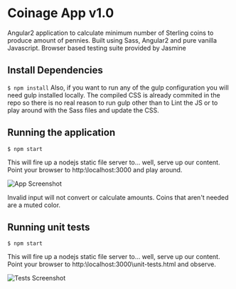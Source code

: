 # Coinage App v1.0
Angular2 application to calculate minimum number of Sterling coins to produce amount of pennies.
Built using Sass, Angular2 and pure vanilla Javascript.
Browser based testing suite provided by Jasmine

## Install Dependencies
```$ npm install```
Also, if you want to run any of the gulp configuration you will need gulp installed locally.
The compiled CSS is already commited in the repo so there is no real reason to run gulp other than to Lint the JS or to 
play around with the Sass files and update the CSS.

## Running the application
```$ npm start```

This will fire up a nodejs static file server to... well, serve up our content.
Point your browser to http:\\localhost:3000 and play around.

![App Screenshot](https://cloud.githubusercontent.com/assets/11826936/14903706/0da6767e-0d71-11e6-8196-1ac7b562c281.jpg)

Invalid input will not convert or calculate amounts. Coins that aren't needed are a muted color.

## Running unit tests
```$ npm start```

This will fire up a nodejs static file server to... well, serve up our content.
Point your browser to http:\\localhost:3000\unit-tests.html and observe.

![Tests Screenshot](https://cloud.githubusercontent.com/assets/11826936/14903705/0bf027b2-0d71-11e6-8961-3a5780d5ea24.jpg)
